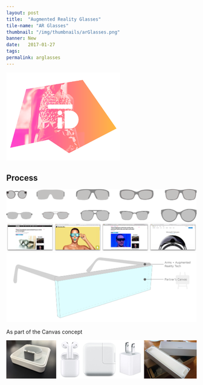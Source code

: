```yaml
---
layout: post
title:  "Augmented Reality Glasses"
tile-name: "AR Glasses"
thumbnail: "/img/thumbnails/arGlasses.png"
banner: New
date:   2017-01-27
tags: 
permalink: arglasses
---
```


<div class="image-container"><img src="../img/tid/logo.png" alt="Final Logo" class="image-center" style="width:60%"/></div>


## Process

<div class="image-container"><img src="../img/arGlasses/glassesStyles.svg" alt="Glasses Styles"/></div>
<div class="image-container"><img src="../img/arGlasses/inTheNews.png" alt="AR in The News"/></div>

<div class="image-container"><img src="../img/arGlasses/canvasConcept.svg" alt="Canvas Concept"/></div>

As part of the Canvas concept

<div class="image-container"><img src="../img/arGlasses/packageInspiration.png" alt="Package Inspiration"/></div>
